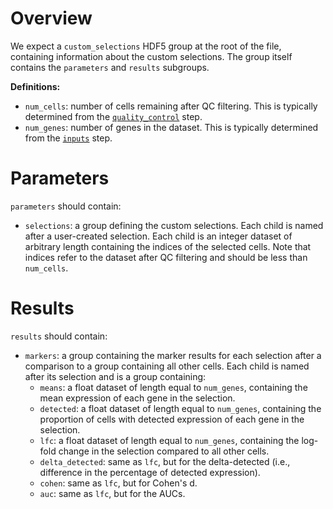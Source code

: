 # Overview 

We expect a `custom_selections` HDF5 group at the root of the file, containing information about the custom selections.
The group itself contains the `parameters` and `results` subgroups.

**Definitions:**

- `num_cells`: number of cells remaining after QC filtering.
  This is typically determined from the [`quality_control`](../quality_control/v1_0.md) step.
- `num_genes`: number of genes in the dataset.
  This is typically determined from the [`inputs`](../inputs/v1_0.md) step.

# Parameters

`parameters` should contain:

- `selections`: a group defining the custom selections.
  Each child is named after a user-created selection.
  Each child is an integer dataset of arbitrary length containing the indices of the selected cells.
  Note that indices refer to the dataset after QC filtering and should be less than `num_cells`.

# Results

`results` should contain:

- `markers`: a group containing the marker results for each selection after a comparison to a group containing all other cells.
  Each child is named after its selection and is a group containing:
  - `means`: a float dataset of length equal to `num_genes`, containing the mean expression of each gene in the selection.
  - `detected`: a float dataset of length equal to `num_genes`, containing the proportion of cells with detected expression of each gene in the selection.
  - `lfc`: a float dataset of length equal to `num_genes`, containing the log-fold change in the selection compared to all other cells.
  - `delta_detected`: same as `lfc`, but for the delta-detected (i.e., difference in the percentage of detected expression).
  - `cohen`: same as `lfc`, but for Cohen's d.
  - `auc`: same as `lfc`, but for the AUCs.
